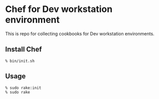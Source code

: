 Chef for Dev workstation environment
====

This is repo for collecting cookbooks for Dev workstation environments.

## Install Chef

```
% bin/init.sh
```

## Usage

```
% sudo rake:init
% sudo rake
```
